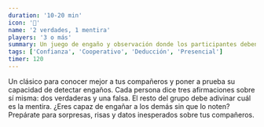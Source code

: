 ```yaml
---
duration: '10-20 min'
icon: '🤥'
name: '2 verdades, 1 mentira'
players: '3 o más'
summary: Un juego de engaño y observación donde los participantes deben descubrir cuál de tres afirmaciones es falsa.
tags: ['Confianza', 'Cooperativo', 'Deducción', 'Presencial']
timer: 120
---
```


Un clásico para conocer mejor a tus compañeros y poner a prueba su capacidad de
detectar engaños. Cada persona dice tres afirmaciones sobre sí misma: dos
verdaderas y una falsa. El resto del grupo debe adivinar cuál es la mentira.
¿Eres capaz de engañar a los demás sin que lo noten? Prepárate para sorpresas,
risas y datos inesperados sobre tus compañeros.
